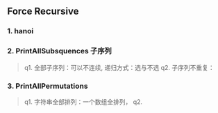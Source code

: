 ## Force Recursive

### 1. hanoi 
### 2. PrintAllSubsquences 子序列
> q1. 全部子序列：可以不连续, 递归方式：选与不选
> q2. 子序列不重复：
### 3. PrintAllPermutations
> q1. 字符串全部排列：一个数组全排列，
> q2.
